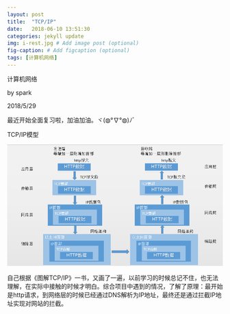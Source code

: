 ```yaml
---
layout: post
title:  "TCP/IP"
date:   2018-06-10 13:51:30
categories: jekyll update
img: i-rest.jpg # Add image post (optional)
fig-caption: # Add figcaption (optional)
tags: [计算机网络]
---
```


计算机网络

by spark 

2018/5/29

最近开始全面复习啦，加油加油。ヾ(◍°∇°◍)ﾉﾞ

TCP/IP模型

![](\image\tcpip.png)

自己根据《图解TCP/IP》一书，又画了一遍，以前学习的时候总记不住，也无法理解，在实际中接触的时候才明白。综合项目中遇到的情况，了解了原理：最开始是http请求，到网络层的时候已经通过DNS解析为IP地址，最终还是通过拦截IP地址实现对网站的拦截。